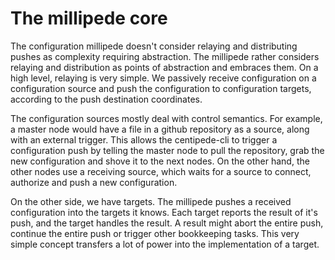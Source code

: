 # The millipede core

The configuration millipede doesn't consider relaying and distributing pushes as complexity requiring abstraction.
The millipede rather considers relaying and distribution as points of abstraction and embraces them. On a high level, 
relaying is very simple. We passively receive configuration on a configuration source and push the
configuration to configuration targets, according to the push destination coordinates. 

The configuration sources mostly deal with control semantics. For example, a master node would have a file in
a github repository as a source, along with an external trigger. This allows the centipede-cli to trigger a configuration
push by telling the master node to pull the repository, grab the new configuration and shove it to the next nodes.  On the
other hand, the other nodes use a receiving source, which waits for a source to connect, authorize and push a new configuration.

On the other side, we have targets. The millipede pushes a received configuration into the targets it knows. Each target
reports the result of it's push, and the target handles the result. A result might abort the entire push, continue the entire
push or trigger other bookkeeping tasks. This very simple concept transfers a lot of power into the implementation of a target.
